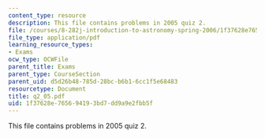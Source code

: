 ```yaml
---
content_type: resource
description: This file contains problems in 2005 quiz 2.
file: /courses/8-282j-introduction-to-astronomy-spring-2006/1f37628e765694193bd7dd9a9e2fbb5f_q2_05.pdf
file_type: application/pdf
learning_resource_types:
- Exams
ocw_type: OCWFile
parent_title: Exams
parent_type: CourseSection
parent_uid: d5d26b48-785d-28bc-b6b1-6cc1f5e68483
resourcetype: Document
title: q2_05.pdf
uid: 1f37628e-7656-9419-3bd7-dd9a9e2fbb5f
---
```

This file contains problems in 2005 quiz 2.

